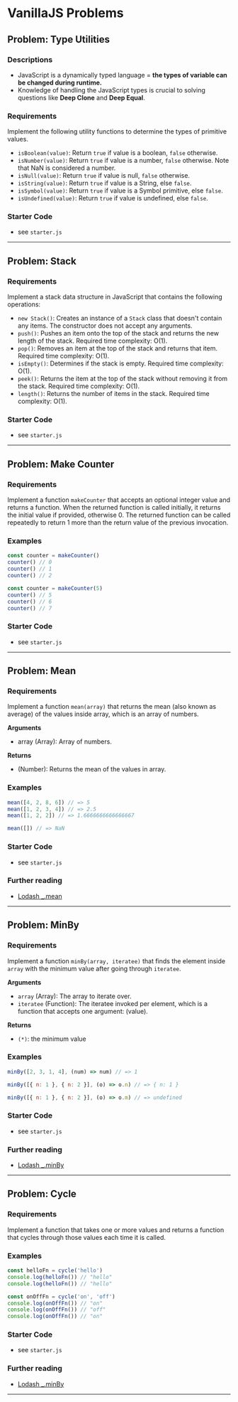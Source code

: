 # VanillaJS Problems

## Problem: Type Utilities

### Descriptions

-   JavaScript is a dynamically typed language = **the types of variable can be changed during runtime.**
-   Knowledge of handling the JavaScript types is crucial to solving questions like **Deep Clone** and **Deep Equal**.

### Requirements

Implement the following utility functions to determine the types of primitive values.

-   `isBoolean(value)`: Return `true` if value is a boolean, `false` otherwise.
-   `isNumber(value)`: Return `true` if value is a number, `false` otherwise. Note that NaN is considered a number.
-   `isNull(value)`: Return `true` if value is null, `false` otherwise.
-   `isString(value)`: Return `true` if value is a String, else `false`.
-   `isSymbol(value)`: Return `true` if value is a Symbol primitive, else `false`.
-   `isUndefined(value)`: Return `true` if value is undefined, else `false`.

### Starter Code

-   see `starter.js`

---

## Problem: Stack

### Requirements

Implement a stack data structure in JavaScript that contains the following operations:

-   `new Stack()`: Creates an instance of a `Stack` class that doesn't contain any items. The constructor does not accept any arguments.
-   `push()`: Pushes an item onto the top of the stack and returns the new length of the stack. Required time complexity: O(1).
-   `pop()`: Removes an item at the top of the stack and returns that item. Required time complexity: O(1).
-   `isEmpty()`: Determines if the stack is empty. Required time complexity: O(1).
-   `peek()`: Returns the item at the top of the stack without removing it from the stack. Required time complexity: O(1).
-   `length()`: Returns the number of items in the stack. Required time complexity: O(1).

### Starter Code

-   see `starter.js`

---

## Problem: Make Counter

### Requirements

Implement a function `makeCounter` that accepts an optional integer value and returns a function. When the returned function is called initially, it returns the initial value if provided, otherwise 0. The returned function can be called repeatedly to return 1 more than the return value of the previous invocation.

### Examples

```javascript
const counter = makeCounter()
counter() // 0
counter() // 1
counter() // 2
```

```javascript
const counter = makeCounter(5)
counter() // 5
counter() // 6
counter() // 7
```

### Starter Code

-   see `starter.js`

---

## Problem: Mean

### Requirements

Implement a function `mean(array)` that returns the mean (also known as average) of the values inside array, which is an array of numbers.

**Arguments**

-   array (Array): Array of numbers.

**Returns**

-   (Number): Returns the mean of the values in array.

### Examples

```javascript
mean([4, 2, 8, 6]) // => 5
mean([1, 2, 3, 4]) // => 2.5
mean([1, 2, 2]) // => 1.6666666666666667
```

```javascript
mean([]) // => NaN
```

### Starter Code

-   see `starter.js`

### Further reading

-   [Lodash \_.mean](https://lodash.com/docs/#mean)

---

## Problem: MinBy

### Requirements

Implement a function `minBy(array, iteratee)` that finds the element inside `array` with the minimum value after going through `iteratee`.

**Arguments**

-   `array` (Array): The array to iterate over.
-   `iteratee` (Function): The iteratee invoked per element, which is a function that accepts one argument: (value).

**Returns**

-   `(*)`: the minimum value

### Examples

```javascript
minBy([2, 3, 1, 4], (num) => num) // => 1

minBy([{ n: 1 }, { n: 2 }], (o) => o.n) // => { n: 1 }
```

```javascript
minBy([{ n: 1 }, { n: 2 }], (o) => o.m) // => undefined
```

### Starter Code

-   see `starter.js`

### Further reading

-   [Lodash \_.minBy](https://lodash.com/docs/4.17.15#minBy)

---

## Problem: Cycle

### Requirements

Implement a function that takes one or more values and returns a function that cycles through those values each time it is called.

### Examples

```javascript
const helloFn = cycle('hello')
console.log(helloFn()) // "hello"
console.log(helloFn()) // "hello"

const onOffFn = cycle('on', 'off')
console.log(onOffFn()) // "on"
console.log(onOffFn()) // "off"
console.log(onOffFn()) // "on"
```

### Starter Code

-   see `starter.js`

### Further reading

-   [Lodash \_.minBy](https://lodash.com/docs/4.17.15#minBy)

---
